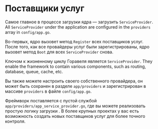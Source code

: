 # Поставщики услуг

Самое главное в процессе загрузки ядра — загрузить `ServiceProvider`. All `ServiceProvider` under the
application are configured in the `providers` array in  `config/app.go`.

Во-первых, ядро вызовет метод `Register` всех поставщиков услуг. После того, как все провайдеры услуг были
зарегистрированы, ядро вызовет метод `Boot` для всех `ServiceProvider` снова.

Ключом к жизненному циклу Горавеля является `ServiceProvider`. They enable the framework to contain various components,
such as routing, database, queue, cache, etc.

Вы также можете настроить своего собственного провайдера, он может быть сохранен в разделе `app/providers` и зарегистрирован в массиве `providers`
в файле `config/app.go`.

Фреймворк поставляется с пустой службой `app/providers/app_service_provider.go`, где вы можете реализовать простую логику загрузки
. В более крупных проектах у вас есть возможность создать новых поставщиков услуг для более точного контроля.
